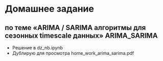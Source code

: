 # Домашнее задание  
## по теме «ARIMA / SARIMA алгоритмы для сезонных timescale данных» ARIMA_SARIMA

- Решение в dz_nb.ipynb
- Дублирую для просмотра home_work_arima_sarima.pdf